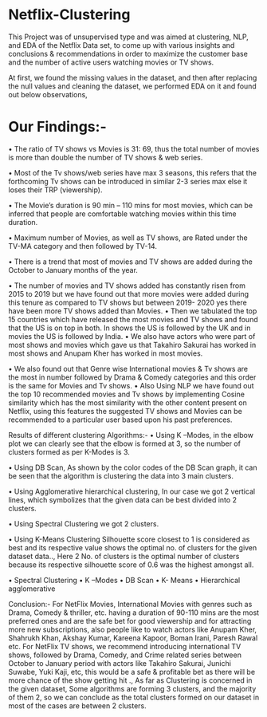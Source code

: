 # Netflix-Clustering
This Project was of unsupervised type and was aimed at clustering, NLP, and EDA of the Netflix Data set, to come up with various insights and conclusions & recommendations in order to maximize the customer base and the number of active users watching movies or TV shows.

At first, we found the missing values in the dataset, and then after replacing the null values and cleaning the dataset, we performed EDA on it and found out below observations,

# Our Findings:-
• The ratio of TV shows vs Movies is 31: 69, thus the total number of movies is more than double the number of TV shows & web series.

• Most of the Tv shows/web series have max 3 seasons, this refers that the forthcoming Tv shows can be introduced in similar 2-3 series max else it loses their TRP (viewership).

• The Movie’s duration is 90 min – 110 mins for most movies, which can be inferred that people are comfortable watching movies within this time duration.

• Maximum number of Movies, as well as TV shows, are Rated under the TV-MA category and then followed by TV-14.

• There is a trend that most of movies and TV shows are added during the October to January months of the year.

• The number of movies and TV shows added has constantly risen from 2015 to 2019 but we have found out that more movies were added during this tenure as compared to TV shows but between 2019- 2020 yes there have been more TV shows added than Movies. • Then we tabulated the top 15 countries which have released the most movies and TV shows and found that the US is on top in both. In shows the US is followed by the UK and in movies the US is followed by India. • We also have actors who were part of most shows and movies which gave us that Takahiro Sakurai has worked in most shows and Anupam Kher has worked in most movies.

• We also found out that Genre wise International movies & Tv shows are the most in number followed by Drama & Comedy categories and this order is the same for Movies and Tv shows. • Also Using NLP we have found out the top 10 recommended movies and Tv shows by implementing Cosine similarity which has the most similarity with the other content present on Netflix, using this features the suggested TV shows and Movies can be recommended to a particular user based upon his past preferences.

Results of different clustering Algorithms:- • Using K –Modes, in the elbow plot we can clearly see that the elbow is formed at 3, so the number of clusters formed as per K-Modes is 3.

• Using DB Scan, As shown by the color codes of the DB Scan graph, it can be seen that the algorithm is clustering the data into 3 main clusters.

• Using Agglomerative hierarchical clustering, In our case we got 2 vertical lines, which symbolizes that the given data can be best divided into 2 clusters.

• Using Spectral Clustering we got 2 clusters.

• Using K-Means Clustering Silhouette score closest to 1 is considered as best and its respective value shows the optimal no. of clusters for the given dataset data.., Here 2 No. of clusters is the optimal number of clusters because its respective silhouette score of 0.6 was the highest amongst all.

• Spectral Clustering • K –Modes • DB Scan • K- Means • Hierarchical agglomerative

Conclusion:-
For NetFlix Movies, International Movies with genres such as Drama, Comedy & thriller, etc. having a duration of 90-110 mins are the most preferred ones and are the safe bet for good viewership and for attracting more new subscriptions, also people like to watch actors like Anupam Kher, Shahrukh Khan, Akshay Kumar, Kareena Kapoor, Boman Irani, Paresh Rawal etc. For NetFlix TV shows, we recommend introducing international TV shows, followed by Drama, Comedy, and Crime related series between October to January period with actors like Takahiro Sakurai, Junichi Suwabe, Yuki Kaji, etc, this would be a safe & profitable bet as there will be more chance of the show getting hit ., As far as Clustering is concerned in the given dataset, Some algorithms are forming 3 clusters, and the majority of them 2, so we can conclude as the total clusters formed on our dataset in most of the cases are between 2 clusters.
